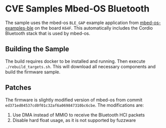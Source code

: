 # CVE Samples Mbed-OS Bluetooth
The sample uses the mbed-os `BLE_GAP` example application from [mbed-os-examples-ble](https://github.com/mbed-ce/mbed-os-example-ble/tree/development/BLE_GAP) on the board `K64F`.
This automatically includes the Cordio Bluetooth stack that is used by mbed-os.

## Building the Sample
The build requires docker to be installed and running.
Then execute `./rebuild_targets.sh`.
This will download all necessary components and build the firmware sample.

## Patches
The firmware is slightly modified version of mbed-os from commit `ed371ed04537cd0f01c32af6a069847310bc6cbe`.
The modifications are:
1. Use DMA instead of MMIO to receive the Bluetooth HCI packets
2. Disable hard float usage, as it is not supported by fuzzware
